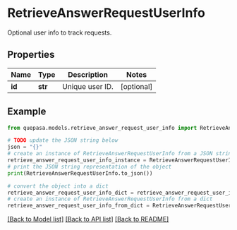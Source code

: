 # RetrieveAnswerRequestUserInfo

Optional user info to track requests.

## Properties

Name | Type | Description | Notes
------------ | ------------- | ------------- | -------------
**id** | **str** | Unique user ID. | [optional] 

## Example

```python
from quepasa.models.retrieve_answer_request_user_info import RetrieveAnswerRequestUserInfo

# TODO update the JSON string below
json = "{}"
# create an instance of RetrieveAnswerRequestUserInfo from a JSON string
retrieve_answer_request_user_info_instance = RetrieveAnswerRequestUserInfo.from_json(json)
# print the JSON string representation of the object
print(RetrieveAnswerRequestUserInfo.to_json())

# convert the object into a dict
retrieve_answer_request_user_info_dict = retrieve_answer_request_user_info_instance.to_dict()
# create an instance of RetrieveAnswerRequestUserInfo from a dict
retrieve_answer_request_user_info_from_dict = RetrieveAnswerRequestUserInfo.from_dict(retrieve_answer_request_user_info_dict)
```
[[Back to Model list]](../README.md#documentation-for-models) [[Back to API list]](../README.md#documentation-for-api-endpoints) [[Back to README]](../README.md)



